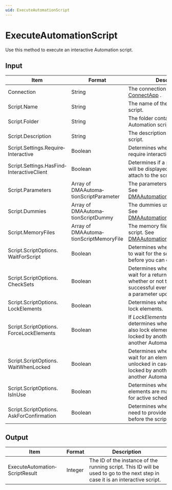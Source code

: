 ```yaml
---
uid: ExecuteAutomationScript
---
```


# ExecuteAutomationScript

Use this method to execute an interactive Automation script.

## Input

| Item                                        | Format                                  | Description                                                                                                                                                                                           |
|---------------------------------------------|-----------------------------------------|-------------------------------------------------------------------------------------------------------------------------------------------------------------------------------------------------------|
| Connection                                  | String                                  | The connection ID. See [ConnectApp](xref:ConnectApp) .                                                                                                                                                  |
| Script.Name                                 | String                                  | The name of the Automation script.                                                                                                                                                                    |
| Script.Folder                               | String                                  | The folder containing the Automation script.                                                                                                                                                          |
| Script.Description                          | String                                  | The description of the Automation script.                                                                                                                                                             |
| Script.Settings.Require­Interactive         | Boolean                                 | Determines whether the script will require interaction from the user.                                                                                                                                 |
| Script.Settings.HasFind­InteractiveClient   | Boolean                                 | Determines if a pop-up window will be displayed asking clients to attach to the script.                                                                                                               |
| Script.Parameters                           | Array of DMAAutoma­tionScriptParameter  | The parameters used in the script. See [DMAAutomationScriptParameter](xref:DMAAutomationScriptParameter).                                                                      |
| Script.Dummies                              | Array of DMAAutoma­tionScriptDummy      | The dummies used in the script. See [DMAAutomationScriptDummy](xref:DMAAutomationScriptDummy).                                                                                 |
| Script.MemoryFiles                          | Array of DMAAutoma­tionScriptMemoryFile | The memory files used in the script. See [DMAAutomationScriptMemoryFile](xref:DMAAutomationScriptMemoryFile).                                                                  |
| Script.ScriptOptions.<br>WaitForScript      | Boolean                                 | Determines whether you will need to wait for the script to finish before you can continue.                                                                                                            |
| Script.ScriptOptions.<br>CheckSets          | Boolean                                 | Determines whether the script will wait for a return value indicating whether or not the update was successful every time it performs a parameter update.                                             |
| Script.ScriptOptions.<br>LockElements       | Boolean                                 | Determines whether the script will lock elements.                                                                                                                                                     |
| Script.ScriptOptions.<br>ForceLockElements  | Boolean                                 | If *LockElements* is true, this option determines whether the script will also lock elements when they are locked by another process (e.g. another Automation script). |
| Script.ScriptOptions.<br>WaitWhenLocked     | Boolean                                 | Determines whether the script will wait for an element to become unlocked in case the element is locked by another process (e.g. another Automation script).                                          |
| Script.ScriptOptions.<br>IsInUse            | Boolean                                 | Determines whether dummy elements are marked as “In Use” for active scheduled tasks.                                                                                                                  |
| Script.ScriptOptions.<br>AskForConfirmation | Boolean                                 | Determines whether the user will need to provide confirmation before the script starts running.                                                                                                       |

## Output

| Item                           | Format  | Description                                                                                                                    |
|--------------------------------|---------|--------------------------------------------------------------------------------------------------------------------------------|
| ExecuteAutomation­ScriptResult | Integer | The ID of the instance of the running script. This ID will be used to go to the next step in case it is an interactive script. |

